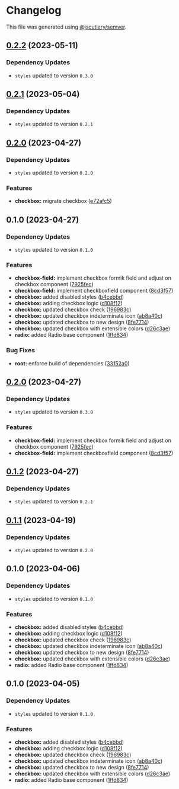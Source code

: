 # Changelog

This file was generated using [@jscutlery/semver](https://github.com/jscutlery/semver).

## [0.2.2](https://github.com/Novatics/novatics-ui/compare/checkbox-0.2.1...checkbox-0.2.2) (2023-05-11)

### Dependency Updates

* `styles` updated to version `0.3.0`
## [0.2.1](https://github.com/Novatics/novatics-ui/compare/checkbox-0.2.0...checkbox-0.2.1) (2023-05-04)

### Dependency Updates

* `styles` updated to version `0.2.1`
## [0.2.0](https://github.com/Novatics/novatics-ui/compare/checkbox-0.1.0...checkbox-0.2.0) (2023-04-27)

### Dependency Updates

* `styles` updated to version `0.2.0`

### Features

* **checkbox:** migrate checkbox ([e72afc5](https://github.com/Novatics/novatics-ui/commit/e72afc5679e517a62a7610d7cc6f6eb7437a8323))

## 0.1.0 (2023-04-27)

### Dependency Updates

* `styles` updated to version `0.1.0`

### Features

* **checkbox-field:** implement checkbox formik field and adjust on checkbox component ([7925fec](https://github.com/Novatics/novatics-ui/commit/7925fec9e5cab93382f5cc70a1a7ea275dba8448))
* **checkbox-field:** implement checkboxfield component ([8cd3f57](https://github.com/Novatics/novatics-ui/commit/8cd3f5767cf1d3771cd59635add673d2fa192b0a))
* **checkbox:** added disabled styles ([b4cebbd](https://github.com/Novatics/novatics-ui/commit/b4cebbd481cc7568e56304b942bc0463cd70eea0))
* **checkbox:** adding checkbox logic ([d108f12](https://github.com/Novatics/novatics-ui/commit/d108f1205905a171d77de2bc9dd61365ca0711b0))
* **checkbox:** updated checkbox check ([196983c](https://github.com/Novatics/novatics-ui/commit/196983c7243bc445b4d20aa521061ff45582ce9a))
* **checkbox:** updated checkbox indeterminate icon ([ab8a40c](https://github.com/Novatics/novatics-ui/commit/ab8a40c31c8a26385737cd21b0894c2b20361106))
* **checkbox:** updated checkbox to new design ([8fe7714](https://github.com/Novatics/novatics-ui/commit/8fe7714bac59ec0781bfd946399544aba31377b7))
* **checkbox:** updated checkbox with extensible colors ([d26c3ae](https://github.com/Novatics/novatics-ui/commit/d26c3aea6ddf84f68be0245f92cf890be68731d7))
* **radio:** added Radio base component ([1ffd834](https://github.com/Novatics/novatics-ui/commit/1ffd834aebfe9e68a66ca1e46dc250521142ceab))


### Bug Fixes

* **root:** enforce build of dependencies ([33152a0](https://github.com/Novatics/novatics-ui/commit/33152a0c7f2215c777013c594818dd537edd5a7c))

## [0.2.0](https://github.com/Novatics/novatics-ui/compare/checkbox-0.1.2...checkbox-0.2.0) (2023-04-27)

### Dependency Updates

* `styles` updated to version `0.3.0`

### Features

* **checkbox-field:** implement checkbox formik field and adjust on checkbox component ([7925fec](https://github.com/Novatics/novatics-ui/commit/7925fec9e5cab93382f5cc70a1a7ea275dba8448))
* **checkbox-field:** implement checkboxfield component ([8cd3f57](https://github.com/Novatics/novatics-ui/commit/8cd3f5767cf1d3771cd59635add673d2fa192b0a))

## [0.1.2](https://github.com/Novatics/novatics-ui/compare/checkbox-0.1.1...checkbox-0.1.2) (2023-04-27)

### Dependency Updates

* `styles` updated to version `0.2.1`
## [0.1.1](https://github.com/Novatics/novatics-ui/compare/checkbox-0.1.0...checkbox-0.1.1) (2023-04-19)

### Dependency Updates

* `styles` updated to version `0.2.0`
## 0.1.0 (2023-04-06)

### Dependency Updates

* `styles` updated to version `0.1.0`

### Features

* **checkbox:** added disabled styles ([b4cebbd](https://github.com/Novatics/novatics-ui/commit/b4cebbd481cc7568e56304b942bc0463cd70eea0))
* **checkbox:** adding checkbox logic ([d108f12](https://github.com/Novatics/novatics-ui/commit/d108f1205905a171d77de2bc9dd61365ca0711b0))
* **checkbox:** updated checkbox check ([196983c](https://github.com/Novatics/novatics-ui/commit/196983c7243bc445b4d20aa521061ff45582ce9a))
* **checkbox:** updated checkbox indeterminate icon ([ab8a40c](https://github.com/Novatics/novatics-ui/commit/ab8a40c31c8a26385737cd21b0894c2b20361106))
* **checkbox:** updated checkbox to new design ([8fe7714](https://github.com/Novatics/novatics-ui/commit/8fe7714bac59ec0781bfd946399544aba31377b7))
* **checkbox:** updated checkbox with extensible colors ([d26c3ae](https://github.com/Novatics/novatics-ui/commit/d26c3aea6ddf84f68be0245f92cf890be68731d7))
* **radio:** added Radio base component ([1ffd834](https://github.com/Novatics/novatics-ui/commit/1ffd834aebfe9e68a66ca1e46dc250521142ceab))

## 0.1.0 (2023-04-05)

### Dependency Updates

* `styles` updated to version `0.1.0`

### Features

* **checkbox:** added disabled styles ([b4cebbd](https://github.com/Novatics/novatics-ui/commit/b4cebbd481cc7568e56304b942bc0463cd70eea0))
* **checkbox:** adding checkbox logic ([d108f12](https://github.com/Novatics/novatics-ui/commit/d108f1205905a171d77de2bc9dd61365ca0711b0))
* **checkbox:** updated checkbox check ([196983c](https://github.com/Novatics/novatics-ui/commit/196983c7243bc445b4d20aa521061ff45582ce9a))
* **checkbox:** updated checkbox indeterminate icon ([ab8a40c](https://github.com/Novatics/novatics-ui/commit/ab8a40c31c8a26385737cd21b0894c2b20361106))
* **checkbox:** updated checkbox to new design ([8fe7714](https://github.com/Novatics/novatics-ui/commit/8fe7714bac59ec0781bfd946399544aba31377b7))
* **checkbox:** updated checkbox with extensible colors ([d26c3ae](https://github.com/Novatics/novatics-ui/commit/d26c3aea6ddf84f68be0245f92cf890be68731d7))
* **radio:** added Radio base component ([1ffd834](https://github.com/Novatics/novatics-ui/commit/1ffd834aebfe9e68a66ca1e46dc250521142ceab))
